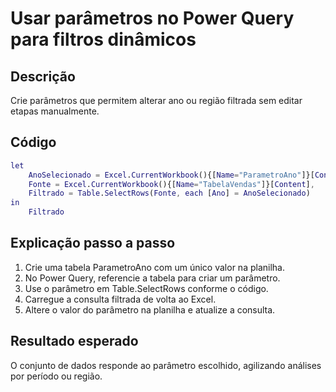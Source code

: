 # Usar parâmetros no Power Query para filtros dinâmicos

## Descrição
Crie parâmetros que permitem alterar ano ou região filtrada sem editar etapas manualmente.

## Código
```m
let
    AnoSelecionado = Excel.CurrentWorkbook(){[Name="ParametroAno"]}[Content]{0}[Valor],
    Fonte = Excel.CurrentWorkbook(){[Name="TabelaVendas"]}[Content],
    Filtrado = Table.SelectRows(Fonte, each [Ano] = AnoSelecionado)
in
    Filtrado
```

## Explicação passo a passo
1. Crie uma tabela ParametroAno com um único valor na planilha.
2. No Power Query, referencie a tabela para criar um parâmetro.
3. Use o parâmetro em Table.SelectRows conforme o código.
4. Carregue a consulta filtrada de volta ao Excel.
5. Altere o valor do parâmetro na planilha e atualize a consulta.

## Resultado esperado
O conjunto de dados responde ao parâmetro escolhido, agilizando análises por período ou região.

